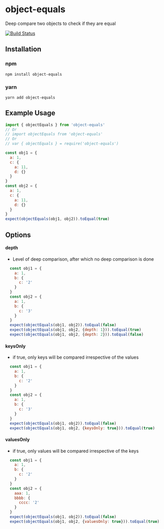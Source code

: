 object-equals
==============

Deep compare two objects to check if they are equal

[![Build Status](https://travis-ci.org/laveesingh/object-equals.svg?branch=master)](https://travis-ci.org/laveesingh/object-equals)

## Installation

### npm

`npm install object-equals`

### yarn

`yarn add object-equals`

## Example Usage

```javascript
import { objectEquals } from 'object-equals'
// Or
// import objectEquals from 'object-equals'
// Or
// var { objectEquals } = require('object-equals')

const obj1 = {
  a: 1,
  c: {
    a: 11,
    d: {}
  }
}
const obj2 = {
  a: 1,
  c: {
    a: 11,
    d: {}
  }
}
expect(objectEquals(obj1, obj2)).toEqual(true)

```

## Options

#### depth
  - Level of deep comparison, after which no deep comparison is done
```javascript
  const obj1 = {
    a: 1,
    b: {
      c: '2'
    }
  }
  const obj2 = {
    a: 1,
    b: {
      c: '3'
    }
  }
  expect(objectEquals(obj1, obj2)).toEqual(false)
  expect(objectEquals(obj1, obj2, {depth: 1})).toEqual(true)
  expect(objectEquals(obj1, obj2, {depth: 2})).toEqual(false)
```

#### keysOnly
  - if true, only keys will be compared irrespective of the values
```javascript
  const obj1 = {
    a: 1,
    b: {
      c: '2'
    }
  }
  const obj2 = {
    a: 1,
    b: {
      c: '3'
    }
  }
  expect(objectEquals(obj1, obj2)).toEqual(false)
  expect(objectEquals(obj1, obj2, {keysOnly: true})).toEqual(true)
```

#### valuesOnly
  - if true, only values will be compared irrespective of the keys
```javascript
  const obj1 = {
    a: 1,
    b: {
      c: '2'
    }
  }
  const obj2 = {
    aaa: 1,
    bbbb: {
      cccc: '2'
    }
  }
  expect(objectEquals(obj1, obj2)).toEqual(false)
  expect(objectEquals(obj1, obj2, {valuesOnly: true})).toEqual(true)
```
